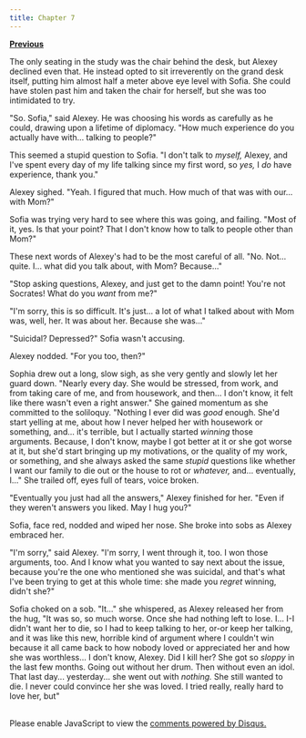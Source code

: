 ```yaml
---
title: Chapter 7
---
```


[**Previous**](ch-6.html)

The only seating in the study was the chair behind the desk, but Alexey declined even that. He instead opted to sit irreverently on the grand desk itself, putting him almost half a meter above eye level with Sofia. She could have stolen past him and taken the chair for herself, but she was too intimidated to try.

"So. Sofia," said Alexey. He was choosing his words as carefully as he could, drawing upon a lifetime of diplomacy. "How much experience do you actually have with… talking to people?"

This seemed a stupid question to Sofia. "I don't talk to _myself,_ Alexey, and I've spent every day of my life talking since my first word, so _yes,_ I _do_ have experience, thank you."

Alexey sighed. "Yeah. I figured that much. How much of that was with our... with Mom?"

Sofia was trying very hard to see where this was going, and failing. "Most of it, yes. Is that your point? That I don't know how to talk to people other than Mom?"

These next words of Alexey's had to be the most careful of all. "No. Not... quite. I... what did you talk about, with Mom? Because..."

"Stop asking questions, Alexey, and just get to the damn point! You're not Socrates! What do you _want_ from me?"

"I'm sorry, this is so difficult. It's just... a lot of what I talked about with Mom was, well, her. It was about her. Because she was..."

"Suicidal? Depressed?" Sofia wasn't accusing.

Alexey nodded. "For you too, then?"

Sophia drew out a long, slow sigh, as she very gently and slowly let her guard down. "Nearly every day. She would be stressed, from work, and from taking care of me, and from housework, and then... I don't know, it felt like there wasn't even a right answer." She gained momentum as she committed to the soliloquy. "Nothing I ever did was _good_ enough. She'd start yelling at me, about how I never helped her with housework or something, and... it's terrible, but I actually started _winning_ those arguments. Because, I don't know, maybe I got better at it or she got worse at it, but she'd start bringing up my motivations, or the quality of my work, or something, and she always asked the same _stupid_ questions like whether I want our family to die out or the house to rot or _whatever,_ and... eventually, I..." She trailed off, eyes full of tears, voice broken.

"Eventually you just had all the answers," Alexey finished for her. "Even if they weren't answers you liked. May I hug you?"

Sofia, face red, nodded and wiped her nose. She broke into sobs as Alexey embraced her.

"I'm sorry," said Alexey. "I'm sorry, I went through it, too. I won those arguments, too. And I know what you wanted to say next about the issue, because you're the one who mentioned she was suicidal, and that's what I've been trying to get at this whole time: she made you _regret_ winning, didn't she?"

Sofia choked on a sob. "It..." she whispered, as Alexey released her from the hug, "It was so, so much worse. Once she had nothing left to lose. I... I-I didn't want her to die, so I had to keep talking to her, or-or keep her talking, and it was like this new, horrible kind of argument where I couldn't win because it all came back to how nobody loved or appreciated her and how she was worthless... I don't know, Alexey. Did I kill her? She got so _sloppy_ in the last few months. Going out without her drum. Then without even an idol. That last day... yesterday... she went out with _nothing._ She still wanted to die. I never could convince her she was loved. I tried really, really hard to love her, but"

<br />

<div id="disqus_thread"></div>
<script>
    var disqus_config = function () {
    this.page.url = 'https://mszegedy.github.io/plea/';
    this.page.identifier = 'ch-6';
    };
    (function() {
    var d = document, s = d.createElement('script');
    s.src = 'https://plea.disqus.com/embed.js';
    s.setAttribute('data-timestamp', +new Date());
    (d.head || d.body).appendChild(s);
    })();
</script>
<noscript>Please enable JavaScript to view the <a href="https://disqus.com/?ref_noscript">comments powered by Disqus.</a></noscript>
